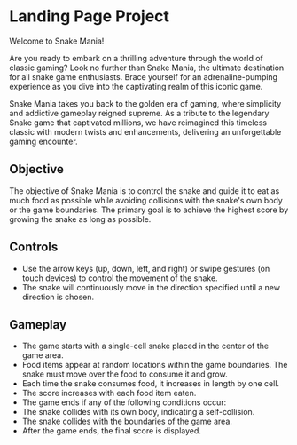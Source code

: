 # Landing Page Project
Welcome to Snake Mania!

Are you ready to embark on a thrilling adventure through the world of classic gaming? Look no further than Snake Mania, the ultimate destination for all snake game enthusiasts. Brace yourself for an adrenaline-pumping experience as you dive into the captivating realm of this iconic game.

Snake Mania takes you back to the golden era of gaming, where simplicity and addictive gameplay reigned supreme. As a tribute to the legendary Snake game that captivated millions, we have reimagined this timeless classic with modern twists and enhancements, delivering an unforgettable gaming encounter.


## Objective
The objective of Snake Mania is to control the snake and guide it to eat as much food as possible while avoiding collisions with the snake's own body or the game boundaries. The primary goal is to achieve the highest score by growing the snake as long as possible.

## Controls
  - Use the arrow keys (up, down, left, and right) or swipe gestures (on touch devices) to control the movement of the snake.
  - The snake will continuously move in the direction specified until a new direction is chosen.

## Gameplay

  - The game starts with a single-cell snake placed in the center of the game area.
  - Food items appear at random locations within the game boundaries. The snake must move over the food to consume it and grow.
  - Each time the snake consumes food, it increases in length by one cell.
  - The score increases with each food item eaten.
  - The game ends if any of the following conditions occur:
  - The snake collides with its own body, indicating a self-collision.
  - The snake collides with the boundaries of the game area.
  - After the game ends, the final score is displayed.
